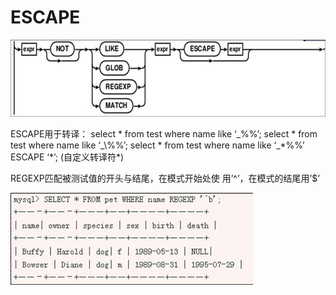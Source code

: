 # ESCAPE
<P>
<img src="pic5.png"/>
<p>
ESCAPE用于转译：
select * from test where name like ‘_%%’;
select * from test where name like ‘_\%%’;
select * from test where name like ‘_*%%’ ESCAPE ‘*’;
 (自定义转译符*)

REGEXP匹配被测试值的开头与结尾，在模式开始处使
用’^’，在模式的结尾用’$’

<P>
<img src="pic6.png"/>
<P>
